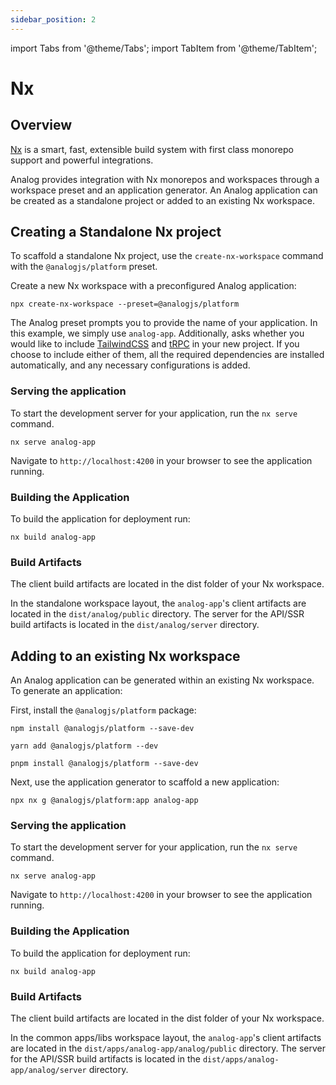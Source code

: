```yaml
---
sidebar_position: 2
---
```


import Tabs from '@theme/Tabs';
import TabItem from '@theme/TabItem';

# Nx

## Overview

[Nx](https://nx.dev) is a smart, fast, extensible build system with first class monorepo support and powerful integrations.

Analog provides integration with Nx monorepos and workspaces through a workspace preset and an application generator. An Analog application can be created as a standalone project or added to an existing Nx workspace.

## Creating a Standalone Nx project

To scaffold a standalone Nx project, use the `create-nx-workspace` command with the `@analogjs/platform` preset.

Create a new Nx workspace with a preconfigured Analog application:

```shell
npx create-nx-workspace --preset=@analogjs/platform
```

The Analog preset prompts you to provide the name of your application. In this example, we simply use `analog-app`.
Additionally, asks whether you would like to include [TailwindCSS](https://tailwindcss.com) and [tRPC](https://trpc.io) in your new project.
If you choose to include either of them, all the required dependencies are installed automatically,
and any necessary configurations is added.

### Serving the application

To start the development server for your application, run the `nx serve` command.

```shell
nx serve analog-app
```

Navigate to `http://localhost:4200` in your browser to see the application running.

### Building the Application

To build the application for deployment run:

```shell
nx build analog-app
```

### Build Artifacts

The client build artifacts are located in the dist folder of your Nx workspace.

In the standalone workspace layout, the `analog-app`'s client artifacts are located in the `dist/analog/public` directory.
The server for the API/SSR build artifacts is located in the `dist/analog/server` directory.

## Adding to an existing Nx workspace

An Analog application can be generated within an existing Nx workspace. To generate an application:

First, install the `@analogjs/platform` package:

<Tabs groupId="package-manager">
  <TabItem value="npm">

```shell
npm install @analogjs/platform --save-dev
```

  </TabItem>

  <TabItem label="Yarn" value="yarn">

```shell
yarn add @analogjs/platform --dev
```

  </TabItem>

  <TabItem value="pnpm">

```shell
pnpm install @analogjs/platform --save-dev
```

  </TabItem>
</Tabs>

Next, use the application generator to scaffold a new application:

```shell
npx nx g @analogjs/platform:app analog-app
```

### Serving the application

To start the development server for your application, run the `nx serve` command.

```shell
nx serve analog-app
```

Navigate to `http://localhost:4200` in your browser to see the application running.

### Building the Application

To build the application for deployment run:

```shell
nx build analog-app
```

### Build Artifacts

The client build artifacts are located in the dist folder of your Nx workspace.

In the common apps/libs workspace layout, the `analog-app`'s client artifacts are located in the `dist/apps/analog-app/analog/public` directory.
The server for the API/SSR build artifacts is located in the `dist/apps/analog-app/analog/server` directory.
